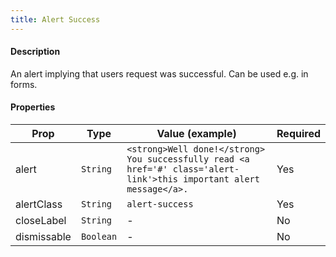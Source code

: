 ```yaml
---
title: Alert Success
---
```


#### Description

An alert implying that users request was successful. Can be used e.g. in forms.

#### Properties

| Prop        | Type      | Value (example)                                                                                                      | Required |
| ----------- | --------- | -------------------------------------------------------------------------------------------------------------------- | -------- |
| alert       | `String`  | `<strong>Well done!</strong> You successfully read <a href='#' class='alert-link'>this important alert message</a>.` | Yes      |
| alertClass  | `String`  | `alert-success`                                                                                                      | Yes      |
| closeLabel  | `String`  | -                                                                                                                    | No       |
| dismissable | `Boolean` | -                                                                                                                    | No       |

